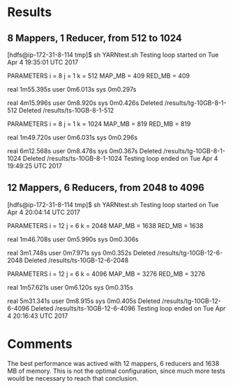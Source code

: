# Results
## 8 Mappers, 1 Reducer, from 512 to 1024

[hdfs@ip-172-31-8-114 tmp]$ sh YARNtest.sh
Testing loop started on Tue Apr 4 19:35:01 UTC 2017

PARAMETERS
i = 8
j = 1
k = 512
MAP_MB = 409
RED_MB = 409

real    1m55.395s
user    0m6.013s
sys     0m0.297s

real    4m15.996s
user    0m8.920s
sys     0m0.426s
Deleted /results/tg-10GB-8-1-512
Deleted /results/ts-10GB-8-1-512

PARAMETERS
i = 8
j = 1
k = 1024
MAP_MB = 819
RED_MB = 819

real    1m49.720s
user    0m6.031s
sys     0m0.296s

real    6m12.568s
user    0m8.478s
sys     0m0.367s
Deleted /results/tg-10GB-8-1-1024
Deleted /results/ts-10GB-8-1-1024
Testing loop ended on Tue Apr 4 19:49:25 UTC 2017

## 12 Mappers, 6 Reducers, from 2048 to 4096

[hdfs@ip-172-31-8-114 tmp]$ sh YARNtest.sh
Testing loop started on Tue Apr 4 20:04:14 UTC 2017

PARAMETERS
i = 12
j = 6
k = 2048
MAP_MB = 1638
RED_MB = 1638

real    1m46.708s
user    0m5.990s
sys     0m0.306s

real    3m1.748s
user    0m7.971s
sys     0m0.352s
Deleted /results/tg-10GB-12-6-2048
Deleted /results/ts-10GB-12-6-2048

PARAMETERS
i = 12
j = 6
k = 4096
MAP_MB = 3276
RED_MB = 3276

real    1m57.621s
user    0m6.120s
sys     0m0.315s

real    5m31.341s
user    0m8.915s
sys     0m0.405s
Deleted /results/tg-10GB-12-6-4096
Deleted /results/ts-10GB-12-6-4096
Testing loop ended on Tue Apr 4 20:16:43 UTC 2017

# Comments
The best performance was actived with 12 mappers, 6 reducers and 1638 MB of memory. This is not the optimal configuration, since much more tests would be necessary to reach that conclusion.